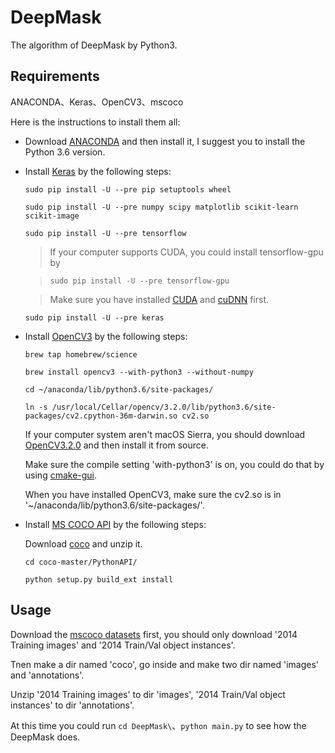 # DeepMask
The algorithm of DeepMask by Python3.

## Requirements
ANACONDA、Keras、OpenCV3、mscoco

Here is the instructions to install them all:
* Download [ANACONDA](https://www.continuum.io/downloads) and then install it, I suggest you to install the Python 3.6 version.
* Install [Keras](https://keras.io) by the following steps:
  
  `sudo pip install -U --pre pip setuptools wheel`
  
  `sudo pip install -U --pre numpy scipy matplotlib scikit-learn scikit-image`
  
  `sudo pip install -U --pre tensorflow`
  
     >If your computer supports CUDA, you could install tensorflow-gpu by 
     
     >`sudo pip install -U --pre tensorflow-gpu`
     
     > Make sure you have installed [CUDA](https://developer.nvidia.com/cuda-downloads) and [cuDNN](https://developer.nvidia.com/cudnn) first.
  
  `sudo pip install -U --pre keras`

* Install [OpenCV3](http://opencv.org) by the following steps:

  `brew tap homebrew/science`
  
  `brew install opencv3 --with-python3 --without-numpy`
  
  `cd ~/anaconda/lib/python3.6/site-packages/`
  
  `ln -s /usr/local/Cellar/opencv/3.2.0/lib/python3.6/site-packages/cv2.cpython-36m-darwin.so cv2.so`
  
  If your computer system aren't macOS Sierra, you should download [OpenCV3.2.0](https://github.com/opencv/opencv/archive/3.2.0.zip) 
  and then install it from source.
  
  Make sure the compile setting 'with-python3' is on, you could do that by using [cmake-gui](https://cmake.org).
  
  When you have installed OpenCV3, make sure the cv2.so is in '~/anaconda/lib/python3.6/site-packages/'.

* Install [MS COCO API](https://github.com/pdollar/coco) by the following steps:
  
  Download [coco](https://codeload.github.com/pdollar/coco/zip/master) and unzip it.
  
  `cd coco-master/PythonAPI/`
  
  `python setup.py build_ext install`

## Usage
Download the [mscoco datasets](http://mscoco.org/dataset/#download) first, you should only download '2014 Training images' and '2014 Train/Val object instances'.

Tnen make a dir named 'coco', go inside and make two dir named 'images' and 'annotations'.

Unzip '2014 Training images' to dir 'images', '2014 Train/Val object instances' to dir 'annotations'.

At this time you could run `cd DeepMask\`、`python main.py` to see how the DeepMask does.



